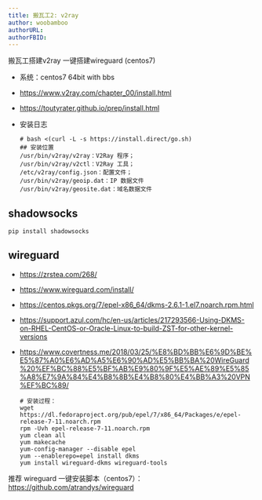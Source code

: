 ```yaml
---
title: 搬瓦工2: v2ray
author: woobamboo
authorURL:
authorFBID:
---
```


搬瓦工搭建v2ray 一键搭建wireguard (centos7)

<!--truncate-->

+ 系统：centos7 64bit with bbs

+ https://www.v2ray.com/chapter_00/install.html

+ https://toutyrater.github.io/prep/install.html

+ 安装日志

    ```
    # bash <(curl -L -s https://install.direct/go.sh)
    ## 安装位置
    /usr/bin/v2ray/v2ray：V2Ray 程序；
    /usr/bin/v2ray/v2ctl：V2Ray 工具；
    /etc/v2ray/config.json：配置文件；
    /usr/bin/v2ray/geoip.dat：IP 数据文件
    /usr/bin/v2ray/geosite.dat：域名数据文件
    ```

## shadowsocks

```
pip install shadowsocks
```



## wireguard

+ https://zrstea.com/268/

+ https://www.wireguard.com/install/

+ https://centos.pkgs.org/7/epel-x86_64/dkms-2.6.1-1.el7.noarch.rpm.html

+ https://support.azul.com/hc/en-us/articles/217293566-Using-DKMS-on-RHEL-CentOS-or-Oracle-Linux-to-build-ZST-for-other-kernel-versions

+ https://www.covertness.me/2018/03/25/%E8%BD%BB%E6%9D%BE%E5%87%A0%E6%AD%A5%E6%90%AD%E5%BB%BA%20WireGuard%20%EF%BC%88%E5%BF%AB%E9%80%9F%E5%AE%89%E5%85%A8%E7%9A%84%E4%B8%8B%E4%B8%80%E4%BB%A3%20VPN%EF%BC%89/

  ```
  # 安装过程：
  wget https://dl.fedoraproject.org/pub/epel/7/x86_64/Packages/e/epel-release-7-11.noarch.rpm
  rpm -Uvh epel-release-7-11.noarch.rpm
  yum clean all
  yum makecache
  yum-config-manager --disable epel
  yum --enablerepo=epel install dkms
  yum install wireguard-dkms wireguard-tools
  ```

推荐 wireguard 一键安装脚本（centos7）：https://github.com/atrandys/wireguard

